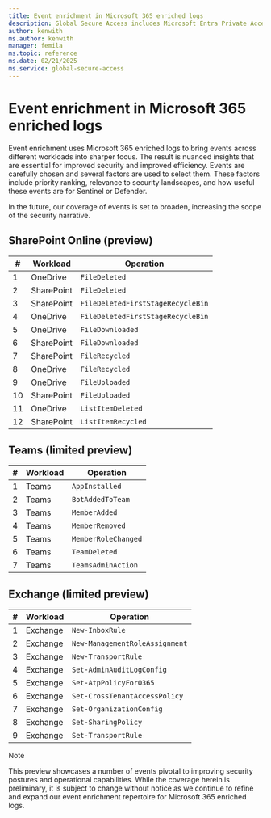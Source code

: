```yaml
---
title: Event enrichment in Microsoft 365 enriched logs 
description: Global Secure Access includes Microsoft Entra Private Access and Microsoft Entra Internet Access. This article references event enrichment in Microsoft 365 enriched logs.
author: kenwith
ms.author: kenwith
manager: femila
ms.topic: reference
ms.date: 02/21/2025
ms.service: global-secure-access
---
```


# Event enrichment in Microsoft 365 enriched logs

Event enrichment uses Microsoft 365 enriched logs to bring events across different workloads into sharper focus. The result is nuanced insights that are essential for improved security and improved efficiency. Events are carefully chosen and several factors are used to select them. These factors include priority ranking, relevance to security landscapes, and how useful these events are for Sentinel or Defender.

In the future, our coverage of events is set to broaden, increasing the scope of the security narrative.

## SharePoint Online (preview)

| #   | Workload   | Operation |
|----------|-----------|------------|
| 1 | OneDrive | `FileDeleted` |
| 2 | SharePoint | `FileDeleted` |
| 3 | SharePoint  | `FileDeletedFirstStageRecycleBin` |
| 4 | OneDrive | `FileDeletedFirstStageRecycleBin` |
| 5 | OneDrive | `FileDownloaded` |
| 6 | SharePoint | `FileDownloaded` |
| 7 | SharePoint | `FileRecycled` |
| 8 | OneDrive | `FileRecycled` |
| 9 | OneDrive | `FileUploaded` |
| 10 | SharePoint | `FileUploaded` |
| 11 | OneDrive | `ListItemDeleted` |
| 12 | SharePoint | `ListItemRecycled` |


## Teams (limited preview)

| #   | Workload   | Operation |
|----------|-----------|------------|
| 1 | Teams | `AppInstalled` |
| 2 | Teams | `BotAddedToTeam` |
| 3 | Teams | `MemberAdded` |
| 4 | Teams | `MemberRemoved` |
| 5 | Teams | `MemberRoleChanged` |
| 6 | Teams | `TeamDeleted` |
| 7 | Teams | `TeamsAdminAction` |


## Exchange (limited preview)

| #   | Workload   | Operation |
|----------|-----------|------------|
| 1 | Exchange | `New-InboxRule` |
| 2 | Exchange | `New-ManagementRoleAssignment` |
| 3 | Exchange | `New-TransportRule` |
| 4 | Exchange | `Set-AdminAuditLogConfig` |
| 5 | Exchange | `Set-AtpPolicyForO365` |
| 6 | Exchange | `Set-CrossTenantAccessPolicy` |
| 7 | Exchange | `Set-OrganizationConfig` |
| 8 | Exchange | `Set-SharingPolicy` |
| 9 | Exchange | `Set-TransportRule` |


> [!NOTE]
> This preview showcases a number of events pivotal to improving security postures and operational capabilities. While the coverage herein is preliminary, it is subject to change without notice as we continue to refine and expand our event enrichment repertoire for Microsoft 365 enriched logs.
